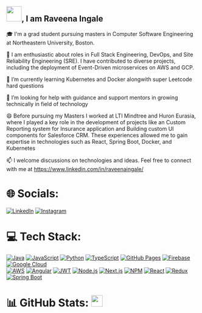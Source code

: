## <img src = "https://media.giphy.com/media/v1.Y2lkPTc5MGI3NjExM3FybHRqeTRrM2h0bXQ2bHdqZzYwMDA4NHkxc3Y4NHNzcjNqZGNqYiZlcD12MV9pbnRlcm5hbF9naWZfYnlfaWQmY3Q9cw/n1NLjLW22bhxUKCfyD/giphy.gif" width = "40" />,  I am Raveena Ingale

🎓 I'm a grad student pursuing masters in Computer Software Engineering at Northeastern University, Boston.

🔭 I am enthusiastic about roles in Full Stack Engineering, DevOps, and Site Reliability Engineering (SRE). I have contributed to diverse projects, including the deployment of Event-Driven microservices on AWS and GCP. 

🌱 I’m currently learning Kubernetes and Docker alongwith super Leetcode hard questions

🤔 I’m looking for help with guidance and support mentors in growing technically in field of technology

😄 Before pursuing my Masters I worked at LTI Mindtree and Huron Eurasia, where I played a key role in the development of projects like an Custom Reporting system for Insurance application and Building custom UI components for Salesforce CRM. These experiences allowed me to gain expertise in technologies such as React, Spring Boot, Docker, and Kubernetes

📫 I welcome discussions on technologies and ideas. Feel free to connect with me at https://www.linkedin.com/in/raveenaingale/

# 🌐 Socials:

[![LinkedIn](https://img.shields.io/badge/LinkedIn-Connect-blue?style=for-the-badge&logo=linkedin)](https://www.linkedin.com/in/raveenaingale/)
[![Instagram](https://img.shields.io/badge/Instagram-Follow-purple?style=for-the-badge&logo=instagram)](https://www.instagram.com/raveena.ingale/)

# 💻 Tech Stack:

[![Java](https://img.shields.io/badge/Java-007396?style=for-the-badge&logo=java&logoColor=white)](https://www.java.com/)
[![JavaScript](https://img.shields.io/badge/JavaScript-F7DF1E?style=for-the-badge&logo=javascript&logoColor=black)](https://developer.mozilla.org/en-US/docs/Web/JavaScript)
[![Python](https://img.shields.io/badge/Python-3776AB?style=for-the-badge&logo=python&logoColor=white)](https://www.python.org/)
[![TypeScript](https://img.shields.io/badge/TypeScript-3178C6?style=for-the-badge&logo=typescript&logoColor=white)](https://www.typescriptlang.org/)
[![GitHub Pages](https://img.shields.io/badge/GitHub_Pages-181717?style=for-the-badge&logo=github&logoColor=white)](https://pages.github.com/)
[![Firebase](https://img.shields.io/badge/Firebase-FFCA28?style=for-the-badge&logo=firebase&logoColor=black)](https://firebase.google.com/)
[![Google Cloud](https://img.shields.io/badge/Google_Cloud-4285F4?style=for-the-badge&logo=google-cloud&logoColor=white)](https://cloud.google.com/)
<br>
[![AWS](https://img.shields.io/badge/AWS-232F3E?style=for-the-badge&logo=amazon-aws&logoColor=white)](https://aws.amazon.com/)
[![Angular](https://img.shields.io/badge/Angular-DD0031?style=for-the-badge&logo=angular&logoColor=white)](https://angular.io/)
[![JWT](https://img.shields.io/badge/JWT-000000?style=for-the-badge&logo=JSON%20web%20tokens&logoColor=white)](https://jwt.io/)
[![Node.js](https://img.shields.io/badge/Node.js-339933?style=for-the-badge&logo=node.js&logoColor=white)](https://nodejs.org/)
[![Next.js](https://img.shields.io/badge/Next.js-000000?style=for-the-badge&logo=next.js&logoColor=white)](https://nextjs.org/)
[![NPM](https://img.shields.io/badge/NPM-CB3837?style=for-the-badge&logo=npm&logoColor=white)](https://www.npmjs.com/)
[![React](https://img.shields.io/badge/React-61DAFB?style=for-the-badge&logo=react&logoColor=white)](https://reactjs.org/)
[![Redux](https://img.shields.io/badge/Redux-764ABC?style=for-the-badge&logo=redux&logoColor=white)](https://redux.js.org/)
[![Spring Boot](https://img.shields.io/badge/Spring_Boot-6DB33F?style=for-the-badge&logo=spring-boot&logoColor=white)](https://spring.io/projects/spring-boot)

# 📊 GitHub Stats:  <img src="https://media.giphy.com/media/v1.Y2lkPTc5MGI3NjExc3hleGh3cGZlOTI5NXY4NDRkOHpmdmh1NmJneWlua3UwOWNudnhvbiZlcD12MV9pbnRlcm5hbF9naWZfYnlfaWQmY3Q9Zw/dxn6fRlTIShoeBr69N/giphy.gif" width="30"/>
 

